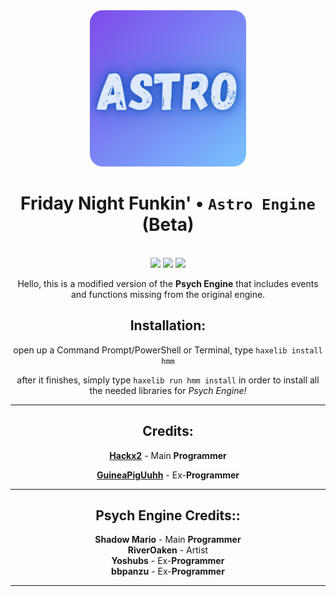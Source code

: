 <div align="center">
    <img src="art/astro/512-modified.png" width="250" height="250"/>
    <br>
    <h1>Friday Night Funkin' • <code>Astro Engine</code> (<strong>Beta</strong>)</h1>
    <br>    
    <img src="https://img.shields.io/github/forks/Hackx2/FNF-AstroEngine?style=for-the-badge" />
    <img src="https://img.shields.io/github/license/Hackx2/FNF-AstroEngine?style=for-the-badge" />
    <img src="https://img.shields.io/github/actions/workflow/status/Hackx2/FNF-AstroEngine/windows.yml?style=for-the-badge" /> 
    <br>

Hello, this is a modified version of the **Psych Engine** that includes events and functions missing from the original engine.

## Installation:

open up a Command Prompt/PowerShell or Terminal, type `haxelib install hmm`

after it finishes, simply type `haxelib run hmm install` in order to install all the needed libraries for _Psych Engine!_

---

<h2>Credits:</h2>

**[Hackx2](https://twitter.com/AnimatesHack)** - Main **Programmer**

**[GuineaPigUuhh](https://github.com/GuineaPigUuhh)** - Ex-**Programmer**

---

<h2>Psych Engine Credits::</h2>

**Shadow Mario** - Main **Programmer**<br>
**RiverOaken** - Artist<br>
**Yoshubs** - Ex-**Programmer**<br>
**bbpanzu** - Ex-**Programmer**<br>

---

</div>

